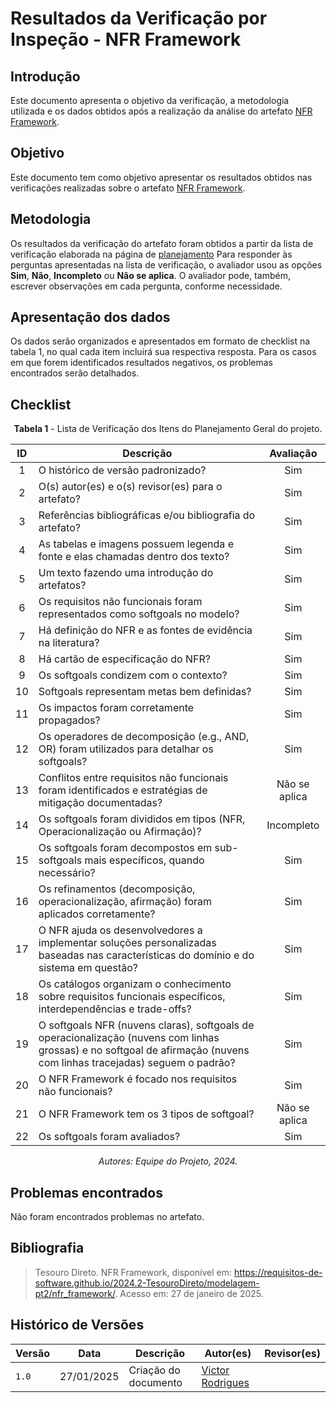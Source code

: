 # Resultados da Verificação por Inspeção - NFR Framework

## Introdução

Este documento apresenta o objetivo da verificação, a metodologia utilizada e os dados obtidos após a realização da análise do artefato [NFR Framework](../../../modelagem-pt2/nfr_framework.md).

## Objetivo

Este documento tem como objetivo apresentar os resultados obtidos nas verificações realizadas sobre o artefato [NFR Framework](../../../modelagem-pt2/nfr_framework.md).

## Metodologia

Os resultados da verificação do artefato foram obtidos a partir da lista de verificação elaborada na página de [planejamento](../entrega4/planej2-e4.md) Para responder às perguntas apresentadas na lista de verificação, o avaliador usou as opções **Sim**, **Não**, **Incompleto** ou **Não se aplica**. O avaliador pode, também, escrever observações em cada pergunta, conforme necessidade.

## Apresentação dos dados

Os dados serão organizados e apresentados em formato de checklist na tabela 1, no qual cada item incluirá sua respectiva resposta. Para os casos em que forem identificados resultados negativos, os problemas encontrados serão detalhados.

## Checklist

<center>

**Tabela 1** - Lista de Verificação dos Itens do Planejamento Geral do projeto.

|        ID        | Descrição                                                                                                           | Avaliação  |
| :--------------: | ------------------------------------------------------------------------------------------------------------------- | :--------: | 
| 1 | O histórico de versão padronizado? | Sim |
| 2 | O(s) autor(es) e o(s) revisor(es) para o artefato? | Sim |
| 3 | Referências bibliográficas e/ou bibliografia do artefato? | Sim |
| 4 | As tabelas e imagens possuem legenda e fonte e elas chamadas dentro dos texto? | Sim |
| 5 | Um texto fazendo uma introdução do artefatos? | Sim |
| 6 | Os requisitos não funcionais foram representados como softgoals no modelo? | Sim |
| 7 | Há definição do NFR e as fontes de evidência na literatura? | Sim |
| 8 | Há cartão de especificação do NFR? | Sim |
| 9 | Os softgoals condizem com o contexto? | Sim |
| 10 | Softgoals representam metas bem definidas? | Sim |
| 11 | Os impactos foram corretamente propagados? | Sim |
| 12 | Os operadores de decomposição (e.g., AND, OR) foram utilizados para detalhar os softgoals? | Sim |
| 13 | Conflitos entre requisitos não funcionais foram identificados e estratégias de mitigação documentadas? | Não se aplica |
| 14 | Os softgoals foram divididos em tipos (NFR, Operacionalização ou Afirmação)? | Incompleto |
| 15 | Os softgoals foram decompostos em sub-softgoals mais específicos, quando necessário? | Sim |
| 16 | Os refinamentos (decomposição, operacionalização, afirmação) foram aplicados corretamente? | Sim |
| 17 | O NFR ajuda os desenvolvedores a implementar soluções personalizadas baseadas nas características do domínio e do sistema em questão? | Sim |
| 18 | Os catálogos organizam o conhecimento sobre requisitos funcionais específicos, interdependências e trade-offs? | Sim |
| 19 | O softgoals NFR (nuvens claras), softgoals de operacionalização (nuvens com linhas grossas) e no softgoal de afirmação (nuvens com linhas tracejadas) seguem o padrão? | Sim |
| 20 | O NFR Framework é focado nos requisitos não funcionais? | Sim |
| 21 | O NFR Framework tem os 3 tipos de softgoal? | Não se aplica |
| 22 | Os softgoals foram avaliados? | Sim |

_Autores: Equipe do Projeto, 2024._

</center>

## Problemas encontrados

Não foram encontrados problemas no artefato.

## Bibliografia

> Tesouro Direto. NFR Framework, disponível em: https://requisitos-de-software.github.io/2024.2-TesouroDireto/modelagem-pt2/nfr_framework/. Acesso em: 27 de janeiro de 2025.

## Histórico de Versões

| Versão  | Data | Descrição | Autor(es) | Revisor(es) |
| -------- | ------ | ------ | ---------- | ---------- |
| `1.0` | 27/01/2025 | Criação do documento  | [Victor Rodrigues](https://github.com/ViictorHugoo) |  |
